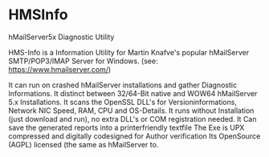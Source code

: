 # HMSInfo
hMailServer5x  Diagnostic Utility


HMS-Info is a Information Utility for Martin Knafve's popular hMailServer SMTP/POP3/IMAP Server for Windows. (see: https://www.hmailserver.com/)

It can run on crashed hMailServer installations and gather Diagnostic Informations.
It distinct between 32/64-Bit native and WOW64 hMailServer 5.x Installations.
It scans the OpenSSL DLL's for Versioninformations, Network NIC Speed, RAM, CPU and OS-Details.
It runs without Installation (just download and run), no extra DLL's or COM registration needed.
It Can save the generated reports into a printerfriendly textfile 
The Exe is UPX compressed and digitally codesigned for Author verification
Its OpenSource (AGPL) licensed (the same as hMailServer to.


